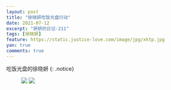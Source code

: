 ```yaml
---
layout: post
title: "徐晓妍吃饭光盘行动"
date: 2021-07-12
excerpt: "妍妍的日记-211"
tags: [徐晓妍]
feature: https://static.justice-love.com/image/jpg/xktp.jpg
yan: true
comments: true
---
```

吃饭光盘的徐晓妍
{: .notice}
<figure>
    <img src="{{ site.staticUrl }}/yanyan/image/guangpanyan1.jpg" />
    <img src="{{ site.staticUrl }}/yanyan/image/guangpanyan2.jpg" />
</figure>
